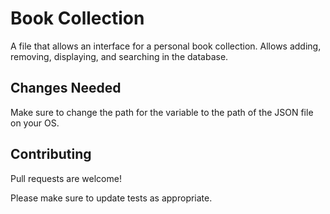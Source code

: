 
# Book Collection

A file that allows an interface for a personal book collection.
Allows adding, removing, displaying, and searching in the database.

## Changes Needed

Make sure to change the path for the variable <!-- filename --> to the path of the JSON file on your OS.

## Contributing

Pull requests are welcome! 

Please make sure to update tests as appropriate.
